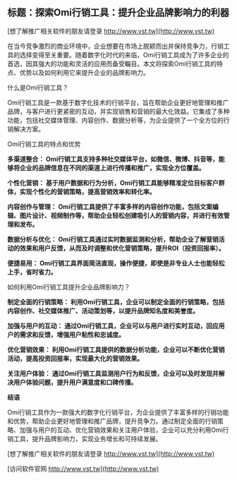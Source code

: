 ## **标题：探索Omi行销工具：提升企业品牌影响力的利器**

[想了解推广相关软件的朋友请登录 http://www.vst.tw](http://www.vst.tw)

在当今竞争激烈的商业环境中，企业想要在市场上脱颖而出并保持竞争力，行销工具的选择变得至关重要。随着数字化时代的来临，Omi行销工具成为了许多企业的首选，因其强大的功能和灵活的应用而备受瞩目。本文将探索Omi行销工具的特点、优势以及如何利用它来提升企业的品牌影响力。

什么是Omi行销工具？

Omi行销工具是一款基于数字化技术的行销平台，旨在帮助企业更好地管理和推广品牌，与客户进行更紧密的互动，并实现销售和营销的最大化效益。它集成了多种功能，包括社交媒体管理、内容创作、数据分析等，为企业提供了一个全方位的行销解决方案。

Omi行销工具的特点和优势

**多渠道整合： Omi行销工具支持多种社交媒体平台，如微信、微博、抖音等，能够将企业的品牌信息在不同的渠道上进行传播和推广，实现全方位覆盖。**

**个性化营销： 基于用户数据和行为分析，Omi行销工具能够精准定位目标客户群体，实现个性化的营销策略，提高营销效率和转化率。**

**内容创作与管理： Omi行销工具提供了丰富多样的内容创作功能，包括文案编辑、图片设计、视频制作等，帮助企业轻松创建吸引人的营销内容，并进行有效管理和发布。**

**数据分析与优化： Omi行销工具通过实时数据监测和分析，帮助企业了解营销活动的效果和用户反馈，从而及时调整和优化营销策略，提升ROI（投资回报率）。**

**便捷易用： Omi行销工具界面简洁直观，操作便捷，即使是非专业人士也能轻松上手，省时省力。**

如何利用Omi行销工具提升企业品牌影响力？

**制定全面的行销策略： 利用Omi行销工具，企业可以制定全面的行销策略，包括内容创作、社交媒体推广、活动策划等，以提升品牌知名度和美誉度。**

**加强与用户的互动： 通过Omi行销工具，企业可以与用户进行实时互动，回应用户的需求和反馈，增强用户粘性和忠诚度。**

**优化营销效果： 利用Omi行销工具提供的数据分析功能，企业可以不断优化营销活动，提高投资回报率，实现最大化的营销效果。**

**关注用户体验： 通过Omi行销工具监测用户行为和反馈，企业可以及时发现并解决用户体验问题，提升用户满意度和口碑传播。**

**结语**

Omi行销工具作为一款强大的数字化行销平台，为企业提供了丰富多样的行销功能和优势，帮助企业更好地管理和推广品牌，提升竞争力。通过制定全面的行销策略、加强与用户的互动、优化营销效果和关注用户体验，企业可以充分利用Omi行销工具，提升品牌影响力，实现业务增长和可持续发展。

[想了解推广相关软件的朋友请登录 http://www.vst.tw](http://www.vst.tw)


[访问软件官网 http://www.vst.tw](http://www.vst.tw)

